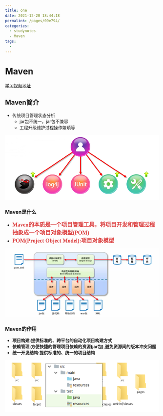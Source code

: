 ```yaml
---
title: one
date: 2021-12-20 18:44:18
permalink: /pages/09e794/
categories:
  - studynotes
  - Maven
tags:
  - 
---
```

# Maven

[学习视频地址](https://www.bilibili.com/video/BV1Ah411S7ZE?from=search&seid=14759276795870625829&spm_id_from=333.337.0.0)

## Maven简介

- 传统项目管理状态分析
  - jar包不统一，jar包不兼容
  - 工程升级维护过程操作繁琐等

![1638153708162](./images/00/01.png)

### Maven是什么

- <font color=#DC4040 size=4 face="黑体">**Maven的本质是一个项目管理工具，将项目开发和管理过程抽象成一个项目对象模型(POM)**</font>
- <font color=#DC4040 size=4 face="黑体">**POM(Project Object Model):项目对象模型**</font>

![1638154195820](./images/00/02.png)

### Maven的作用

- **项目构建:提供标准的、跨平台的自动化项目构建方式**
- **依赖管理:方便快捷的管理项目依赖的资源(jar包),避免资源间的版本冲突问题**
- **统一开发结构:提供标准的、统一的项目结构**

![1638154515714](./images/00/03.png)

<Vssue title="Vssue Demo5"/>

